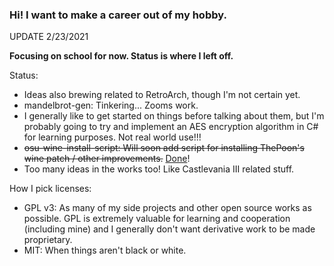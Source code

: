 ### Hi! I want to make a career out of my hobby.

UPDATE 2/23/2021

**Focusing on school for now. Status is where I left off.**

Status:
- Ideas also brewing related to RetroArch, though I'm not certain yet.
- mandelbrot-gen: Tinkering... Zooms work.
- I generally like to get started on things before talking about them, but I'm probably going to try and implement an AES encryption algorithm in C# for learning purposes. Not real world use!!!
- ~~osu-wine-install-script: Will soon add script for installing ThePoon's wine patch / other improvements.~~ [Done](https://github.com/mrniceguy127/osu-wine-install-script)!
- Too many ideas in the works too! Like Castlevania III related stuff.

How I pick licenses:
- GPL v3: As many of my side projects and other open source works as possible. GPL is extremely valuable for learning and cooperation (including mine) and I generally don't want derivative work to be made proprietary. 
- MIT: When things aren't black or white.
